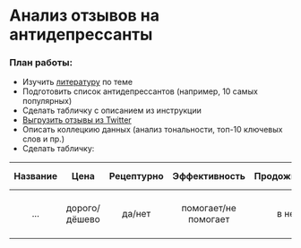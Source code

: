 # Анализ отзывов на антидепрессанты

### План работы: 
* Изучить [литературу](https://scholar.google.ru/scholar?q=antidepressants+analysis+scholar&hl=en&as_sdt=0&as_vis=1&oi=scholart) по теме
* Подготовить список антидепрессантов (например, 10 самых популярных)
* Сделать табличку с описанием из инструкции
* [Выгрузить отзывы из Twitter](https://drive.google.com/open?id=1OcO-5Ou9pvvfda-ywp0qtCchz5AFBVh3)
* Описать коллецкию данных (анализ тональности, топ-10 ключевых слов и пр.)
* Сделать табличку:  

| Название |      Цена     | Рецептурно |     Эффективность    | Продожительность |           Побочные действия           |  
|:--------:|:-------------:|:----------:|:--------------------:|:----------------:|:-------------------------------------:|  
|    ...   | дорого/дёшево |   да/нет   | помогает/не помогает |     в неделях    | частые, ближ. к тем, что в инструкции |  
